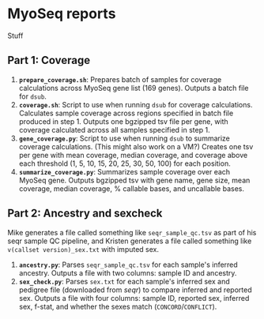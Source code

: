 # MyoSeq reports

Stuff


## Part 1: Coverage

 1. **`prepare_coverage.sh`**: Prepares batch of samples for coverage calculations across MyoSeq gene list (169 genes). Outputs a batch file for `dsub`.
 2. **`coverage.sh`**: Script to use when running `dsub` for coverage calculations. Calculates sample coverage across regions specified in batch file produced in step 1. Outputs one bgzipped tsv file per gene, with coverage calculated across all samples specified in step 1.
 3. **`gene_coverage.py`**: Script to use when running `dsub` to summarize coverage calculations. (This might also work on a VM?) Creates one tsv per gene with mean coverage, median coverage, and coverage above each threshold (1, 5, 10, 15, 20, 25, 30, 50, 100) for each position.
 4. **`summarize_coverage.py`**: Summarizes sample coverage over each MyoSeq gene. Outputs bgzipped tsv with gene name, gene size, mean coverage, median coverage, % callable bases, and uncallable bases.

## Part 2: Ancestry and sexcheck
Mike generates a file called something like `seqr_sample_qc.tsv` as part of his seqr sample QC pipeline, and Kristen generates a file called something like `v(callset version)_sex.txt` with imputed sex.

 1. **`ancestry.py`**: Parses `seqr_sample_qc.tsv` for each sample's inferred ancestry. Outputs a file with two columns: sample ID and ancestry.
 2. **`sex_check.py`**: Parses `sex.txt` for each sample's inferred sex and pedigree file (downloaded from *seqr*) to compare inferred and reported sex. Outputs a file with four columns: sample ID, reported sex, inferred sex, f-stat, and whether the sexes match (`CONCORD`/`CONFLICT`).
